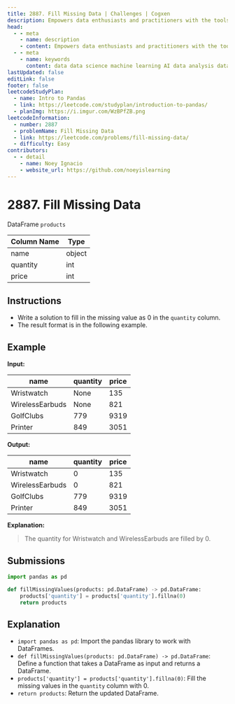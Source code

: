 ```yaml
---
title: 2887. Fill Missing Data | Challenges | Cogxen
description: Empowers data enthusiasts and practitioners with the tools and knowledge to unlock the potential of data.
head:
  - - meta
    - name: description
    - content: Empowers data enthusiasts and practitioners with the tools and knowledge to unlock the potential of data.
  - - meta
    - name: keywords
      content: data data science machine learning AI data analysis data-driven data enthusiasts data practitioners
lastUpdated: false
editLink: false
footer: false
leetcodeStudyPlan:
  - name: Intro to Pandas
  - link: https://leetcode.com/studyplan/introduction-to-pandas/
  - planImg: https://i.imgur.com/WzBPfZB.png
leetcodeInformation:
  - number: 2887
  - problemName: Fill Missing Data
  - link: https://leetcode.com/problems/fill-missing-data/
  - difficulty: Easy
contributors:
  - - detail
    - name: Noey Ignacio
    - website_url: https://github.com/noeyislearning
---
```


# 2887. Fill Missing Data

DataFrame `products`

<ScrollableTableContainer>

| Column Name | Type   |
| ----------- | ------ |
| name        | object |
| quantity    | int    |
| price       | int    |

</ScrollableTableContainer>

## Instructions

- Write a solution to fill in the missing value as $0$ in the `quantity` column.
- The result format is in the following example.

## Example

**Input:**

<ScrollableTableContainer>

| name            | quantity | price |
| --------------- | -------- | ----- |
| Wristwatch      | None     | 135   |
| WirelessEarbuds | None     | 821   |
| GolfClubs       | 779      | 9319  |
| Printer         | 849      | 3051  |

</ScrollableTableContainer>

**Output:**

<ScrollableTableContainer>

| name            | quantity | price |
| --------------- | -------- | ----- |
| Wristwatch      | 0        | 135   |
| WirelessEarbuds | 0        | 821   |
| GolfClubs       | 779      | 9319  |
| Printer         | 849      | 3051  |

</ScrollableTableContainer>

**Explanation:**

> The quantity for Wristwatch and WirelessEarbuds are filled by $0$.

## Submissions

```python :line-numbers
import pandas as pd

def fillMissingValues(products: pd.DataFrame) -> pd.DataFrame:
    products['quantity'] = products['quantity'].fillna(0)
    return products
```

## Explanation

<CustomAccordion title="Python (Pandas)" submitted_by="@noeyislearning" submit_website_url="https://github.com/noeyislearning" :collapsed=false>

- `import pandas as pd`: Import the pandas library to work with DataFrames.
- `def fillMissingValues(products: pd.DataFrame) -> pd.DataFrame`: Define a function that takes a DataFrame as input and returns a DataFrame.
- `products['quantity'] = products['quantity'].fillna(0)`: Fill the missing values in the `quantity` column with $0$.
- `return products`: Return the updated DataFrame.

</CustomAccordion>
